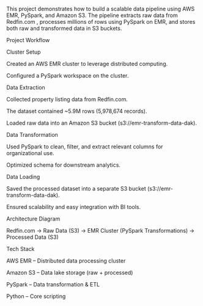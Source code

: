 This project demonstrates how to build a scalable data pipeline using AWS EMR, PySpark, and Amazon S3.
The pipeline extracts raw data from Redfin.com
, processes millions of rows using PySpark on EMR, and stores both raw and transformed data in S3 buckets.





Project Workflow

Cluster Setup

Created an AWS EMR cluster to leverage distributed computing.

Configured a PySpark workspace on the cluster.

Data Extraction

Collected property listing data from Redfin.com.

The dataset contained ~5.9M rows (5,978,674 records).

Loaded raw data into an Amazon S3 bucket (s3://emr-transform-data-dak).

Data Transformation

Used PySpark to clean, filter, and extract relevant columns for organizational use.

Optimized schema for downstream analytics.

Data Loading

Saved the processed dataset into a separate S3 bucket (s3://emr-transform-data-dak).

Ensured scalability and easy integration with BI tools.

Architecture Diagram

Redfin.com → Raw Data (S3) → EMR Cluster (PySpark Transformations) → Processed Data (S3)




Tech Stack

AWS EMR – Distributed data processing cluster

Amazon S3 – Data lake storage (raw + processed)

PySpark – Data transformation & ETL

Python – Core scripting
